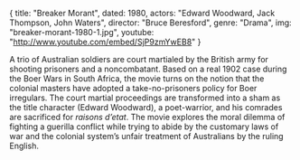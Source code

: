 {
  title: "Breaker Morant",
  dated: 1980,
  actors: "Edward Woodward, Jack Thompson, John Waters",
  director: "Bruce Beresford",
  genre: "Drama",
  img: "breaker-morant-1980-1.jpg",
  youtube: "http://www.youtube.com/embed/SjP9zmYwEB8"
}

A trio of Australian soldiers are court martialed by the British army for shooting prisoners and a noncombatant. Based on a real 1902 case during the Boer Wars in South Africa, the movie turns on the notion that the colonial masters have adopted a take-no-prisoners policy for Boer irregulars. The court martial proceedings are transformed into a sham as the title character (Edward Woodward), a poet-warrior, and his comrades are sacrificed for _raisons d’etat_. The movie explores the moral dilemma of fighting a guerilla conflict while trying to abide by the customary laws of war and the colonial system’s unfair treatment of Australians by the ruling English.